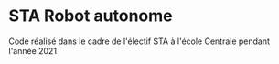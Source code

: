 # STA Robot autonome
 Code réalisé dans le cadre de l'électif STA à l'école Centrale pendant l'année 2021
